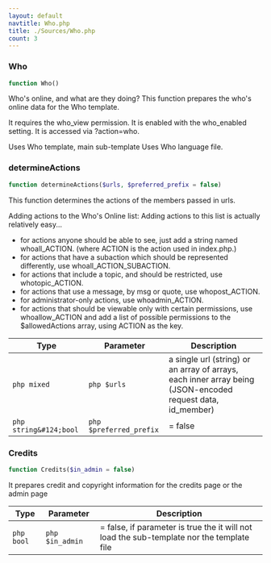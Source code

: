 ```yaml
---
layout: default
navtitle: Who.php
title: ./Sources/Who.php
count: 3
---
```


### Who

```php
function Who()
```
Who's online, and what are they doing?
This function prepares the who's online data for the Who template.

It requires the who_view permission.
It is enabled with the who_enabled setting.
It is accessed via ?action=who.

Uses Who template, main sub-template
Uses Who language file.

### determineActions

```php
function determineActions($urls, $preferred_prefix = false)
```
This function determines the actions of the members passed in urls.

Adding actions to the Who's Online list:
Adding actions to this list is actually relatively easy...
 - for actions anyone should be able to see, just add a string named whoall_ACTION.
   (where ACTION is the action used in index.php.)
 - for actions that have a subaction which should be represented differently, use whoall_ACTION_SUBACTION.
 - for actions that include a topic, and should be restricted, use whotopic_ACTION.
 - for actions that use a message, by msg or quote, use whopost_ACTION.
 - for administrator-only actions, use whoadmin_ACTION.
 - for actions that should be viewable only with certain permissions,
   use whoallow_ACTION and add a list of possible permissions to the
   $allowedActions array, using ACTION as the key.

Type|Parameter|Description
---|---|---
```php mixed```|```php $urls```|a single url (string) or an array of arrays, each inner array being (JSON-encoded request data, id_member)
```php string&#124;bool```|```php $preferred_prefix```|= false

### Credits

```php
function Credits($in_admin = false)
```
It prepares credit and copyright information for the credits page or the admin page



Type|Parameter|Description
---|---|---
```php bool```|```php $in_admin```|= false, if parameter is true the it will not load the sub-template nor the template file

